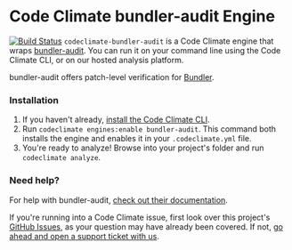 # Code Climate bundler-audit Engine

[![Build Status](https://travis-ci.org/Tiger66639/codeclimate-bundler-audit.svg)](https://travis-ci.org/Tiger66639/codeclimate-bundler-audit)
`codeclimate-bundler-audit` is a Code Climate engine that wraps [bundler-audit](https://github.com/rubysec/bundler-audit). You can run it on your command line using the Code Climate CLI, or on our hosted analysis platform.

bundler-audit offers patch-level verification for [Bundler](http://bundler.io/).

### Installation

1. If you haven't already, [install the Code Climate CLI](https://github.com/codeclimate/codeclimate).
2. Run `codeclimate engines:enable bundler-audit`. This command both installs the engine and enables it in your `.codeclimate.yml` file.
3. You're ready to analyze! Browse into your project's folder and run `codeclimate analyze`.

### Need help?

For help with bundler-audit, [check out their documentation](https://github.com/rubysec/bundler-audit).

If you're running into a Code Climate issue, first look over this project's [GitHub Issues](https://github.com/codeclimate/bundler-audit/issues), as your question may have already been covered. If not, [go ahead and open a support ticket with us](https://codeclimate.com/help).
